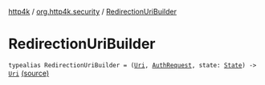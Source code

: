 [http4k](../index.md) / [org.http4k.security](index.md) / [RedirectionUriBuilder](./-redirection-uri-builder.md)

# RedirectionUriBuilder

`typealias RedirectionUriBuilder = (`[`Uri`](../org.http4k.core/-uri/index.md)`, `[`AuthRequest`](../org.http4k.security.oauth.server/-auth-request/index.md)`, state: `[`State`](-state/index.md)`) -> `[`Uri`](../org.http4k.core/-uri/index.md) [(source)](https://github.com/http4k/http4k/blob/master/http4k-security-oauth/src/main/kotlin/org/http4k/security/OAuthRedirectBuilder.kt#L8)